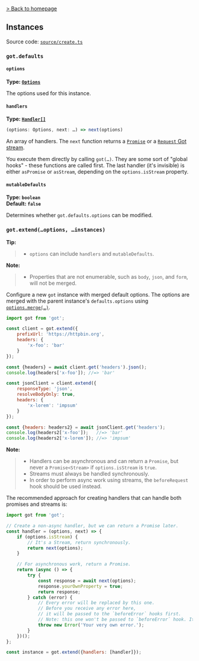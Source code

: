 [> Back to homepage](../readme.md#documentation)

## Instances

Source code: [`source/create.ts`](../source/create.ts)

### `got.defaults`

#### `options`

**Type: [`Options`](2-options.md)**

The options used for this instance.

#### `handlers`

**Type: [`Handler[]`](typescript.md#handler)**

```ts
(options: Options, next: …) => next(options)
```

An array of handlers. The `next` function returns a [`Promise`](1-promise.md) or a [`Request` Got stream](3-streams.md).

You execute them directly by calling `got(…)`. They are some sort of "global hooks" - these functions are called first.
The last handler (it's invisible) is either `asPromise` or `asStream`, depending on the `options.isStream` property.

#### `mutableDefaults`

**Type: `boolean`**\
**Default: `false`**

Determines whether `got.defaults.options` can be modified.

### `got.extend(…options, …instances)`

**Tip:**
> - `options` can include `handlers` and `mutableDefaults`.

**Note:**
> - Properties that are not enumerable, such as `body`, `json`, and `form`, will not be merged.

Configure a new `got` instance with merged default options. The options are merged with the parent
instance's `defaults.options` using [`options.merge(…)`](2-options.md#merge).

```js
import got from 'got';

const client = got.extend({
	prefixUrl: 'https://httpbin.org',
	headers: {
		'x-foo': 'bar'
	}
});

const {headers} = await client.get('headers').json();
console.log(headers['x-foo']); //=> 'bar'

const jsonClient = client.extend({
	responseType: 'json',
	resolveBodyOnly: true,
	headers: {
		'x-lorem': 'impsum'
	}
});

const {headers: headers2} = await jsonClient.get('headers');
console.log(headers2['x-foo']);   //=> 'bar'
console.log(headers2['x-lorem']); //=> 'impsum'
```

**Note:**
> - Handlers can be asynchronous and can return a `Promise`, but never a `Promise<Stream>` if `options.isStream`
	is `true`.
> - Streams must always be handled synchronously.
> - In order to perform async work using streams, the `beforeRequest` hook should be used instead.

The recommended approach for creating handlers that can handle both promises and streams is:

```js
import got from 'got';

// Create a non-async handler, but we can return a Promise later.
const handler = (options, next) => {
	if (options.isStream) {
		// It's a Stream, return synchronously.
		return next(options);
	}

	// For asynchronous work, return a Promise.
	return (async () => {
		try {
			const response = await next(options);
			response.yourOwnProperty = true;
			return response;
		} catch (error) {
			// Every error will be replaced by this one.
			// Before you receive any error here,
			// it will be passed to the `beforeError` hooks first.
			// Note: this one won't be passed to `beforeError` hook. It's final.
			throw new Error('Your very own error.');
		}
	})();
};

const instance = got.extend({handlers: [handler]});
```
